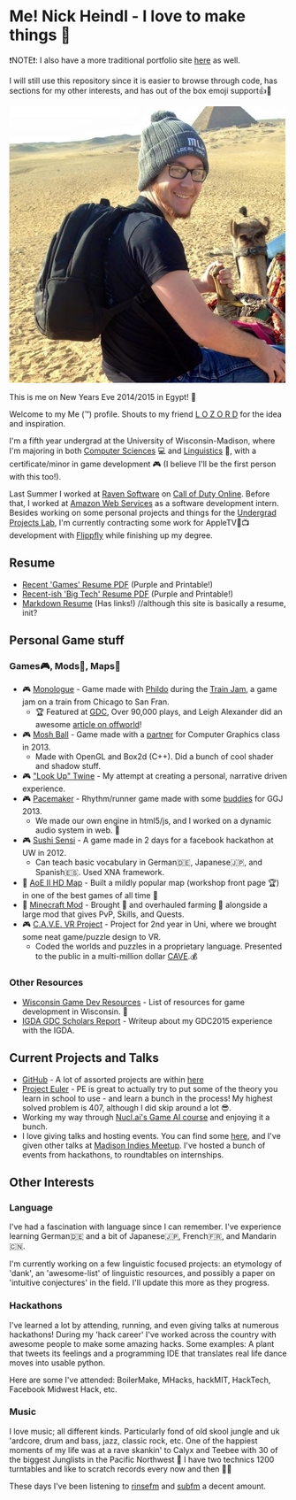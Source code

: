 # Me! Nick Heindl - I love to make things :wrench:

:exclamation:NOTE:exclamation:: I also have a more traditional portfolio site [here](http://katamaritaco.github.io/) as well. 

I will still use this repository since it is easier to browse through code, has sections for my other interests, and has out of the box emoji support:+1::muscle:

![Picture of me in Egypt](nick.jpg)

This is me on New Years Eve 2014/2015 in Egypt! :camel:

Welcome to my Me (:tm:) profile. Shouts to my friend [L O Z O R D](https://github.com/LOZORD/me) for the idea and inspiration.

I'm a fifth year undergrad at the University of Wisconsin-Madison, where I'm majoring in both [Computer Sciences](http://www.cs.wisc.edu/) :computer: and [Linguistics](http://ling.wisc.edu/) :tongue:, with a certificate/minor in game development :video_game: (I believe I'll be the first person with this too!).

Last Summer I worked at [Raven Software](http://www.ravensoftware.com/) on [Call of Duty Online](http://callofduty.wikia.com/wiki/Call_of_Duty_Online). Before that, I worked at [Amazon Web Services](https://aws.amazon.com/) as a software development intern. Besides working on some personal projects and things for the [Undergrad Projects Lab](http://www.upl.cs.wisc.edu/), I'm currently contracting some work for AppleTV:green_apple::tv: development with [Flippfly](http://flippfly.com/) while finishing up my degree. 


## Resume

* [Recent 'Games' Resume PDF](ResumeNickHeindl2016SpringGame.pdf) (Purple and Printable!)
* [Recent-ish 'Big Tech' Resume PDF](ResumeNickHeindl2016SpringTech.pdf) (Purple and Printable!)
* [Markdown Resume](resume.md) (Has links!) //although this site is basically a resume, init?


## Personal Game stuff
### Games:video_game:, Mods:wrench:, Maps:round_pushpin:
* :video_game: [Monologue](http://gamejolt.com/games/monologue/56005) - Game made with [Phildo](https://github.com/Phildo) during the [Train Jam](http://trainjam.com/updates/207), a game jam on a train from Chicago to San Fran.
  * :trophy: Featured at [GDC](http://www.gdconf.com/), Over 90,000 plays, and Leigh Alexander did an awesome [article on offworld](https://boingboing.net/2015/03/25/play-it-now-monologue.html)!
* :video_game: [Mosh Ball](https://github.com/katamaritaco/Misc-Projects/tree/master/CS559Proj3/CS559Proj3/CS559Proj3) - Game made with a [partner](https://github.com/ndeisinger) for Computer Graphics class in 2013. 
  * Made with OpenGL and Box2d (C++). Did a bunch of cool shader and shadow stuff.
* :video_game: ["Look Up" Twine](https://github.com/katamaritaco/LookUp) - My attempt at creating a personal, narrative driven experience.
* :video_game: [Pacemaker](https://github.com/katamaritaco/Misc-Projects/tree/master/Pacemaker/distro) - Rhythm/runner game made with some [buddies](https://github.com/melutzke) for GGJ 2013. 
  * We made our own engine in html5/js, and I worked on a dynamic audio system in web. :musical_score:
* :video_game: [Sushi Sensi](https://github.com/katamaritaco/Misc-Projects/blob/master/hackathon/README.md) - A game made in 2 days for a facebook hackathon at UW in 2012. 
  * Can teach basic vocabulary in German:de:, Japanese:jp:, and Spanish:es:. Used XNA framework.
* :round_pushpin: [AoE II HD Map](https://steamcommunity.com/sharedfiles/filedetails/?id=287287878) - Built a mildly popular map (workshop front page :trophy:) in one of the best games of all time :european_castle:
* :wrench: [Minecraft Mod](https://github.com/katamaritaco/WhatEverYouWantMinecraft) - Brought :pizza: and overhauled farming :mushroom: alongside a large mod that gives PvP, Skills, and Quests.
* :video_game: [C.A.V.E. VR Project](https://blogs.discovery.wisc.edu/ds501/category/projects/cave-archeological-virtual-excursions/) - Project for 2nd year in Uni, where we brought some neat game/puzzle design to VR. 
  * Coded the worlds and puzzles in a proprietary language. Presented to the public in a multi-million dollar [CAVE](https://en.wikipedia.org/wiki/Cave_automatic_virtual_environment).:moneybag:


### Other Resources
* [Wisconsin Game Dev Resources](https://github.com/katamaritaco/WiscoGameDev) - List of resources for game development in Wisconsin. :book:
* [IGDA GDC Scholars Report](http://scholars.igda.org/former-scholars/) - Writeup about my GDC2015 experience with the IGDA. 

## Current Projects and Talks
* [GitHub](http://github.com/katamaritaco?tab=repositories) - A lot of assorted projects are within [here](https://github.com/katamaritaco/Misc-Projects)
* [Project Euler](https://projecteuler.net) - PE is great to actually try to put some of the theory you learn in school to use - and learn a bunch in the process! My highest solved problem is 407, although I did skip around a lot :sunglasses:.
* Working my way through [Nucl.ai's Game AI course](http://courses.nucl.ai/) and enjoying it a bunch.
* I love giving talks and hosting events. You can find some [here](https://github.com/UW-UPL/Talks), and I've given other talks at [Madison Indies Meetup](http://www.meetup.com/madison-indies/). I've hosted a bunch of events from hackathons, to roundtables on internships.


## Other Interests 

### Language
I've had a fascination with language since I can remember. I've experience learning German:de: and a bit of Japanese:jp:, French:fr:, and Mandarin:cn:. 

I'm currently working on a few linguistic focused projects: an etymology of 'dank', an 'awesome-list' of linguistic resources, and possibly a paper on 'intuitive conjectures' in the field. I'll update this more as they progress.

### Hackathons
I've learned a lot by attending, running, and even giving talks at numerous hackathons! During my 'hack career' I've worked across the country with awesome people to make some amazing hacks. Some examples: A plant that tweets its feelings and a programming IDE that translates real life dance moves into usable python. 

Here are some I've attended: BoilerMake, MHacks, hackMIT, HackTech, Facebook Midwest Hack, etc.

### Music
I love music; all different kinds. Particularly fond of old skool jungle and uk 'ardcore, drum and bass, jazz, classic rock, etc. One of the happiest moments of my life was at a rave skankin' to Calyx and Teebee with 30 of the biggest Junglists in the Pacific Northwest :mega: I have two technics 1200 turntables and like to scratch records every now and then :minidisc::minidisc:

These days I've been listening to [rinsefm](http://www.rinse.fr/player/) and [subfm](http://www.sub.fm/) a decent amount.
